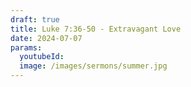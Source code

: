 ```yaml
---
draft: true
title: Luke 7:36-50 - Extravagant Love 
date: 2024-07-07
params:
  youtubeId: 
  image: /images/sermons/summer.jpg
---
```

